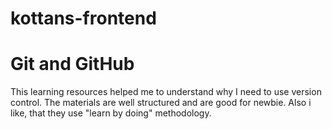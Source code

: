 # kottans-frontend
# Git and GitHub
This learning resources helped me to understand why I need to use version control. The materials are well structured and are good for newbie. Also i like, that they use "learn by doing" methodology.
